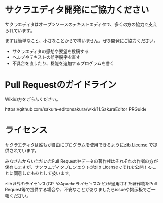 ﻿# サクラエディタ開発にご協力ください
サクラエディタはオープンソースのテキストエディタで、多くの方の協力で支えられています。

まずは簡単なこと、小さなことからで構いません。ぜひ開発にご協力ください。

* サクラエディタの感想や要望を投稿する
* ヘルプやテキストの誤字脱字を直す
* 不具合を直したり、機能を追加するプログラムを書く

# Pull Requestのガイドライン
Wikiの方をごらんください。

https://github.com/sakura-editor/sakura/wiki/11.SakuraEditor_PRGuide

# ライセンス
サクラエディタは誰もが自由にプログラムを使用できるように[zlib License](License) で提供されています。

みなさんからいただいたPull Requestやデータの著作権はそれぞれの作者の方が保有しますが、サクラエディタプロジェクトがzlib Licenseでそれを公開することに同意したものとして扱います。

zlib以外のライセンス(GPLやApacheライセンスなど)が適用された著作物をPull Request等で提供する場合や、不安なことがありましたらissueや掲示板でご一報ください。
